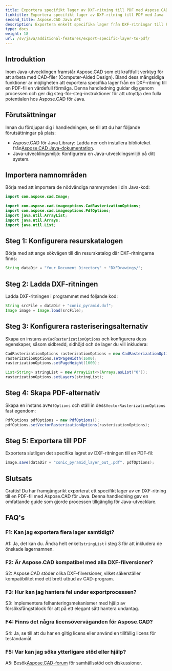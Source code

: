 ```yaml
---
title: Exportera specifikt lager av DXF-ritning till PDF med Aspose.CAD för Java
linktitle: Exportera specifikt lager av DXF-ritning till PDF med Java
second_title: Aspose.CAD Java API
description: Exportera enkelt specifika lager från DXF-ritningar till PDF med Aspose.CAD för Java. Följ denna steg-för-steg-guide för sömlös integration.
type: docs
weight: 18
url: /sv/java/additional-features/export-specific-layer-to-pdf/
---
```

## Introduktion

Inom Java-utvecklingen framstår Aspose.CAD som ett kraftfullt verktyg för att arbeta med CAD-filer (Computer-Aided Design). Bland dess mångsidiga funktioner är möjligheten att exportera specifika lager från en DXF-ritning till en PDF-fil en värdefull förmåga. Denna handledning guidar dig genom processen och ger dig steg-för-steg-instruktioner för att utnyttja den fulla potentialen hos Aspose.CAD för Java.

## Förutsättningar

Innan du fördjupar dig i handledningen, se till att du har följande förutsättningar på plats:

-  Aspose.CAD för Java Library: Ladda ner och installera biblioteket från[Aspose.CAD Java-dokumentation](https://reference.aspose.com/cad/java/).
- Java-utvecklingsmiljö: Konfigurera en Java-utvecklingsmiljö på ditt system.

## Importera namnområden

Börja med att importera de nödvändiga namnrymden i din Java-kod:

```java
import com.aspose.cad.Image;

import com.aspose.cad.imageoptions.CadRasterizationOptions;
import com.aspose.cad.imageoptions.PdfOptions;
import java.util.ArrayList;
import java.util.Arrays;
import java.util.List;
```

## Steg 1: Konfigurera resurskatalogen

Börja med att ange sökvägen till din resurskatalog där DXF-ritningarna finns:

```java
String dataDir = "Your Document Directory" + "DXFDrawings/";
```

## Steg 2: Ladda DXF-ritningen

Ladda DXF-ritningen i programmet med följande kod:

```java
String srcFile = dataDir + "conic_pyramid.dxf";
Image image = Image.load(srcFile);
```

## Steg 3: Konfigurera rasteriseringsalternativ

 Skapa en instans av`CadRasterizationOptions` och konfigurera dess egenskaper, såsom sidbredd, sidhöjd och de lager du vill inkludera:

```java
CadRasterizationOptions rasterizationOptions = new CadRasterizationOptions();
rasterizationOptions.setPageWidth(1600);
rasterizationOptions.setPageHeight(1600);

List<String> stringList = new ArrayList<>(Arrays.asList("0"));
rasterizationOptions.setLayers(stringList);
```

## Steg 4: Skapa PDF-alternativ

 Skapa en instans av`PdfOptions` och ställ in dess`VectorRasterizationOptions` fast egendom:

```java
PdfOptions pdfOptions = new PdfOptions();
pdfOptions.setVectorRasterizationOptions(rasterizationOptions);
```

## Steg 5: Exportera till PDF

Exportera slutligen det specifika lagret av DXF-ritningen till en PDF-fil:

```java
image.save(dataDir + "conic_pyramid_layer_out_.pdf", pdfOptions);
```

## Slutsats

Grattis! Du har framgångsrikt exporterat ett specifikt lager av en DXF-ritning till en PDF-fil med Aspose.CAD för Java. Denna handledning gav en omfattande guide som gjorde processen tillgänglig för Java-utvecklare.

## FAQ's

### F1: Kan jag exportera flera lager samtidigt?

 A1: Ja, det kan du. Ändra helt enkelt`stringList` i steg 3 för att inkludera de önskade lagernamnen.

### F2: Är Aspose.CAD kompatibel med alla DXF-filversioner?

S2: Aspose.CAD stöder olika DXF-filversioner, vilket säkerställer kompatibilitet med ett brett utbud av CAD-program.

### F3: Hur kan jag hantera fel under exportprocessen?

S3: Implementera felhanteringsmekanismer med hjälp av försöksfångstblock för att på ett elegant sätt hantera undantag.

### F4: Finns det några licensöverväganden för Aspose.CAD?

S4: Ja, se till att du har en giltig licens eller använd en tillfällig licens för teständamål.

### F5: Var kan jag söka ytterligare stöd eller hjälp?

A5: Besök[Aspose.CAD-forum](https://forum.aspose.com/c/cad/19) för samhällsstöd och diskussioner.